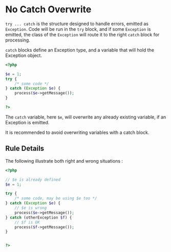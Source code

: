 <!-- Good Practices -->
# No Catch Overwrite

`try ... catch` is the structure designed to handle errors, emitted as `Exception`. Code will be run in the `try` block, and if some `Exception` is emitted, the class of the `Exception` will route it to the right `catch` block for processing. 

`catch` blocks define an Exception type, and a variable that will hold the Exception object. 

```php
<?php

$e = 1;
try {
	/* some code */
} catch (Exception $e) {
	process($e->getMessage());
}

?>
```

The `catch` variable, here `$e`, will overwrite any already existing variable, if an Exception is emitted. 

It is recommended to avoid overwriting variables with a catch block.

## Rule Details

The following illustrate both right and wrong situations : 

```php
<?php

// $e is already defined
$e = 1;

try {
	/* some code, may be using $e too */
} catch (Exception $e) {
	// $e is wrong
	process($e->getMessage());
} catch (otherException $f) {
	// $f is OK
	process($f->getMessage());
}


?>
```


